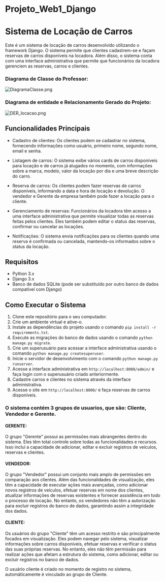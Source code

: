 # Projeto_Web1_Django

# Sistema de Locação de Carros

Este é um sistema de locação de carros desenvolvido utilizando o framework Django. O sistema permite que clientes cadastrem-se e façam reservas de carros disponíveis na locadora. Além disso, o sistema conta com uma interface administrativa que permite que funcionários da locadora gerenciem as reservas, carros e clientes.

### Diagrama de Classe do Professor:
![DiagramaClasse.png](..%2F..%2FPictures%2FScreenshots%2FDiagramaClasse.png)
### Diagrama de entidade e Relacionamento Gerado do Projeto:
![DER_locacao.png](..%2F..%2FAppData%2FLocal%2FTemp%2FDER_locacao.png)


## Funcionalidades Principais

- Cadastro de clientes: Os clientes podem se cadastrar no sistema, fornecendo informações como usuário, primeiro nome, segundo nome, email e senha.

- Listagem de carros: O sistema exibe vários cards de carros disponíveis para locação e de carros já alugados no momento, com informações sobre a marca, modelo, valor da locação por dia e uma breve descrição do carro.

- Reserva de carros: Os clientes podem fazer reservas de carros disponíveis, informando a data e hora de locação e devolução. O vendedor e Gerente da empresa também pode fazer a locação para o cliente.

- Gerenciamento de reservas: Funcionários da locadora têm acesso a uma interface administrativa que permite visualizar todas as reservas feitas pelos clientes. Eles também podem editar o status das reservas, confirmar ou cancelar as locações.

- Notificações: O sistema envia notificações para os clientes quando uma reserva é confirmada ou cancelada, mantendo-os informados sobre o status da locação.

## Requisitos

- Python 3.x
- Django 3.x
- Banco de dados SQLite (pode ser substituído por outro banco de dados compatível com Django)

## Como Executar o Sistema

1. Clone este repositório para o seu computador.
2. Crie um ambiente virtual e ative-o.
3. Instale as dependências do projeto usando o comando `pip install -r requirements.txt`.
4. Execute as migrações do banco de dados usando o comando `python manage.py migrate`.
5. Crie um superusuário para acessar a interface administrativa usando o comando `python manage.py createsuperuser`.
6. Inicie o servidor de desenvolvimento com o comando `python manage.py runserver`.
7. Acesse a interface administrativa em `http://localhost:8000/admin/` e faça login com o superusuário criado anteriormente.
8. Cadastre carros e clientes no sistema através da interface administrativa.
9. Acesse o site em `http://localhost:8000/` e faça reservas de carros disponíveis.

### O sistema contém 3 grupos de usuarios, que são: Cliente, Vendedor e Gerente. 

#### GERENTE:
O grupo "Gerente" possui as permissões mais abrangentes dentro do sistema. Eles têm total controle sobre todas as funcionalidades e recursos. Isso inclui a capacidade de adicionar, editar e excluir registros de veículos, reservas e clientes.


#### VENDEDOR:
O grupo "Vendedor" possui um conjunto mais amplo de permissões em comparação aos clientes. Além das funcionalidades de visualização, eles têm a capacidade de executar ações mais avançadas, como adicionar novos registros de veículos, efetuar reservas em nome dos clientes, atualizar informações de reservas existentes e fornecer assistência em todo o processo de locação. No entanto, os vendedores não têm a autorização para excluir registros do banco de dados, garantindo assim a integridade dos dados.

#### CLIENTE:
Os usuários do grupo "Cliente" têm um acesso restrito e são principalmente focados em visualização. Eles podem navegar pelo sistema, visualizar informações sobre carros disponíveis, efetuar reservas e verificar o status das suas próprias reservas. No entanto, eles não têm permissão para realizar ações que afetam a estrutura do sistema, como adicionar, editar ou excluir registros no banco de dados.

O usuário cliente é criado no momento de registro no sistema, automáticamente é vinculado ao grupo de Cliente.

